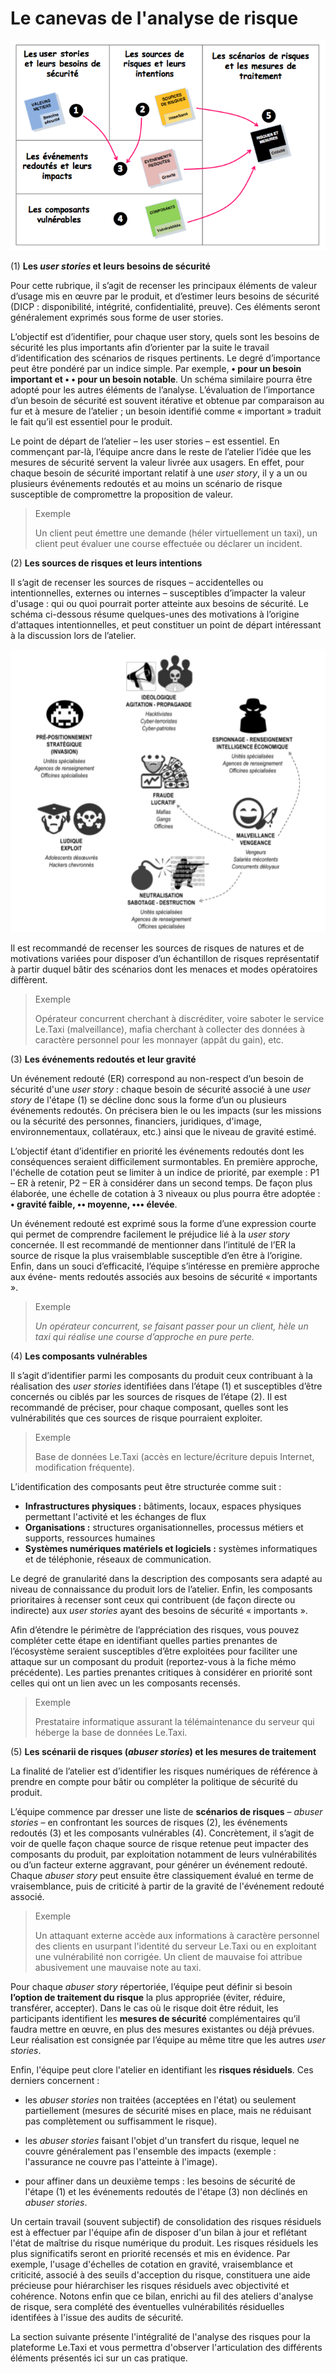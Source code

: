 # Le canevas de l'analyse de risque

![](assets/canevas.png)

\(1\) **Les *user stories* et leurs besoins de sécurité**

Pour cette rubrique, il s’agit de recenser les principaux éléments de valeur d’usage mis en œuvre par le produit, et d’estimer leurs besoins de sécurité (DICP : disponibilité, intégrité, confidentialité, preuve). Ces éléments seront généralement exprimés sous forme de user stories.

L’objectif est d’identifier, pour chaque user story, quels sont les besoins de sécurité les plus importants afin d’orienter par la suite le travail d’identification des scénarios de risques pertinents. Le degré d’importance peut être pondéré par un indice simple. Par exemple, **• pour un besoin important et • • pour un besoin notable**. Un schéma similaire pourra être adopté pour les autres éléments de l’analyse. L’évaluation de l’importance d’un besoin de sécurité est souvent itérative et obtenue par comparaison au fur et à mesure de l’atelier ; un besoin identifié comme « important » traduit le fait qu’il est essentiel pour le produit.

Le point de départ de l’atelier – les user stories – est essentiel. En commençant par-là, l’équipe ancre dans le reste de l’atelier l’idée que les mesures de sécurité servent la valeur livrée aux usagers. En effet, pour chaque besoin de sécurité important relatif à une *user story*, il y a un ou plusieurs événements redoutés et au moins un scénario de risque susceptible de compromettre la proposition de valeur.

> Exemple
> 
> Un client peut émettre une demande \(héler virtuellement un taxi\), un client peut évaluer une course effectuée ou déclarer un incident.

\(2\) **Les sources de risques et leurs intentions**

Il s’agit de recenser les sources de risques – accidentelles ou intentionnelles, externes ou internes – susceptibles d’impacter la valeur d'usage : qui ou quoi pourrait porter atteinte aux besoins de sécurité. Le schéma ci-dessous résume quelques-unes des motivations à l’origine d‘attaques intentionnelles, et peut constituer un point de départ intéressant à la discussion lors de l’atelier.

![](assets/sources.png)

Il est recommandé de recenser les sources de risques de natures et de motivations variées pour disposer d’un échantillon de risques représentatif à partir duquel bâtir des scénarios dont les menaces et modes opératoires diffèrent.

> Exemple
>
> Opérateur concurrent cherchant à discréditer, voire saboter le service Le.Taxi \(malveillance\), mafia cherchant à collecter des données à caractère personnel pour les monnayer \(appât du gain\), etc.

\(3\) **Les événements redoutés et leur gravité**

Un événement redouté \(ER\) correspond au non-respect d’un besoin de sécurité d'une *user story* : chaque besoin de sécurité associé à une *user story* de l'étape \(1\) se décline donc sous la forme d’un ou plusieurs événements redoutés. On précisera bien le ou les impacts \(sur les missions ou la sécurité des personnes, financiers, juridiques, d'image, environnementaux, collatéraux, etc.\) ainsi que le niveau de gravité estimé.

L’objectif étant d’identifier en priorité les événements redoutés dont les conséquences seraient difficilement surmontables. En première approche, l'échelle de cotation peut se limiter à un indice de priorité, par exemple : P1 – ER à retenir, P2 – ER à considérer dans un second temps. De façon plus élaborée, une échelle de cotation à 3 niveaux ou plus pourra être adoptée : **• gravité faible, •• moyenne, ••• élevée**.

Un événement redouté est exprimé sous la forme d’une expression courte qui permet de comprendre facilement le préjudice lié à la *user story* concernée. Il est recommandé de mentionner dans l’intitulé de l’ER la source de risque la plus vraisemblable susceptible d’en être à l’origine. Enfin, dans un souci d’efficacité, l’équipe s’intéresse en première approche aux événe- ments redoutés associés aux besoins de sécurité « importants ».

> Exemple
>
>_Un opérateur concurrent, se faisant passer pour un client, hèle un taxi qui réalise une course d’approche en pure perte._

\(4\) **Les composants vulnérables**

Il s’agit d’identifier parmi les composants du produit ceux contribuant à la réalisation des _user stories_ identifiées dans l’étape \(1\) et susceptibles d’être concernés ou ciblés par les sources de risques de l’étape \(2\). Il est recommandé de préciser, pour chaque composant, quelles sont les vulnérabilités que ces sources de risque pourraient exploiter.

> Exemple
>
> Base de données Le.Taxi \(accès en lecture/écriture depuis Internet, modification fréquente\).

L’identification des composants peut être structurée comme suit :

* **Infrastructures physiques :** bâtiments, locaux, espaces physiques permettant l'activité et les échanges de flux 
* **Organisations :** structures organisationnelles, processus métiers et supports, ressources humaines
* **Systèmes numériques matériels et logiciels :** systèmes informatiques et de téléphonie, réseaux de communication.

Le degré de granularité dans la description des composants sera adapté au niveau de connaissance du produit lors de l’atelier. Enfin, les composants prioritaires à recenser sont ceux qui contribuent \(de façon directe ou indirecte\) aux _user stories_ ayant des besoins de sécurité « importants ».

Afin d’étendre le périmètre de l’appréciation des risques, vous pouvez compléter cette étape en identifiant quelles parties prenantes de l’écosystème seraient susceptibles d’être exploitées pour faciliter une attaque sur un composant du produit (reportez-vous à la fiche mémo précédente). Les parties prenantes critiques à considérer en priorité sont celles qui ont un lien avec un les composants recensés.

> Exemple
>
> Prestataire informatique assurant la télémaintenance du serveur qui héberge la base de données Le.Taxi.

\(5\) **Les scénarii de risques \(*abuser stories*\) et les mesures de traitement**

La finalité de l’atelier est d’identifier les risques numériques de référence à prendre en compte pour bâtir ou compléter la politique de sécurité du produit.

L’équipe commence par dresser une liste de **scénarios de risques** – *abuser stories* – en confrontant les sources de risques \(2\), les événements redoutés \(3\) et les composants vulnérables \(4\). Concrètement, il s’agit de voir de quelle façon chaque source de risque retenue peut impacter des composants du produit, par exploitation notamment de leurs vulnérabilités ou d’un facteur externe aggravant, pour générer un événement redouté. Chaque *abuser story* peut ensuite être classiquement évalué en terme de vraisemblance, puis de criticité à partir de la gravité de l'événement redouté associé.

> Exemple
>
> Un attaquant externe accède aux informations à caractère personnel des clients en usurpant l'identité du serveur Le.Taxi ou en exploitant une vulnérabilité non corrigée.
> Un client de mauvaise foi attribue abusivement une mauvaise note au taxi.

Pour chaque *abuser story* répertoriée, l’équipe peut définir si besoin **l’option de traitement du risque** la plus appropriée (éviter, réduire, transférer, accepter). Dans le cas où le risque doit être réduit, les participants identifient les **mesures de sécurité** complémentaires qu’il faudra mettre en œuvre, en plus des mesures existantes ou déjà prévues. Leur réalisation est consignée par l’équipe au même titre que les autres *user stories*.

Enfin, l'équipe peut clore l'atelier en identifiant les **risques résiduels**. Ces derniers concernent :

  * les *abuser stories* non traitées \(acceptées en l'état\) ou seulement partiellement \(mesures de sécurité mises en place, mais ne réduisant pas complètement ou suffisamment le risque\).

  * les *abuser stories* faisant l'objet d'un transfert du risque, lequel ne couvre généralement pas l'ensemble des impacts \(exemple : l'assurance ne couvre pas l'atteinte à l'image\).

  * pour affiner dans un deuxième temps : les besoins de sécurité de l'étape \(1\) et les événements redoutés de l'étape \(3\) non déclinés en *abuser stories*.

Un certain travail \(souvent subjectif\) de consolidation des risques résiduels est à effectuer par l'équipe afin de disposer d'un bilan à jour et reflétant l'état de maîtrise du risque numérique du produit. Les risques résiduels les plus significatifs seront en priorité recensés et mis en évidence. Par exemple, l'usage d'échelles de cotation en gravité, vraisemblance et criticité, associé à des seuils d'acception du risque, constituera une aide précieuse pour hiérarchiser les risques résiduels avec objectivité et cohérence. Notons enfin que ce bilan, enrichi au fil des ateliers d'analyse de risque, sera complété des éventuelles vulnérabilités résiduelles identifées à l'issue des audits de sécurité.

La section suivante présente l'intégralité de l'analyse des risques pour la plateforme Le.Taxi et vous permettra d'observer l'articulation des différents éléments présentés ici sur un cas pratique.

